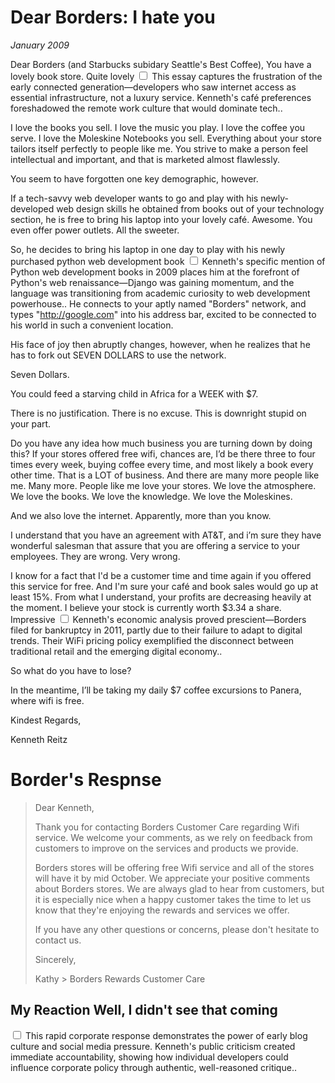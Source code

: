 # Dear Borders: I hate you
*January 2009*





  Dear Borders (and Starbucks subidary Seattle's Best Coffee), You have a lovely book store. Quite lovely<label for="sn-1" class="margin-toggle sidenote-number"></label>
<input type="checkbox" id="sn-1" class="margin-toggle"/>
<span class="sidenote">This essay captures the frustration of the early connected generation—developers who saw internet access as essential infrastructure, not a luxury service. Kenneth's café preferences foreshadowed the remote work culture that would dominate tech.</span>.

 I love the books you sell. I love the music you play. I love the coffee you serve. I love the Moleskine Notebooks you sell. Everything about your store tailors itself perfectly to people like me. You strive to make a person feel intellectual and important, and that is marketed almost flawlessly.

 You seem to have forgotten one key demographic, however.

 If a tech-savvy web developer wants to go and play with his newly-developed web design skills he obtained from books out of your technology section, he is free to bring his laptop into your lovely café. Awesome. You even offer power outlets. All the sweeter.

 So, he decides to bring his laptop in one day to play with his newly purchased python web development book<label for="sn-2" class="margin-toggle sidenote-number"></label>
<input type="checkbox" id="sn-2" class="margin-toggle"/>
<span class="sidenote">Kenneth's specific mention of Python web development books in 2009 places him at the forefront of Python's web renaissance—Django was gaining momentum, and the language was transitioning from academic curiosity to web development powerhouse.</span>. He connects to your aptly named "Borders" network, and types "http://google.com" into his address bar, excited to be connected to his world in such a convenient location.

 His face of joy then abruptly changes, however, when he realizes that he has to fork out SEVEN DOLLARS to use the network.

 Seven Dollars.

 You could feed a starving child in Africa for a WEEK with $7\.

 There is no justification. There is no excuse. This is downright stupid on your part.

 Do you have any idea how much business you are turning down by doing this? If your stores offered free wifi, chances are, I’d be there three to four times every week, buying coffee every time, and most likely a book every other time. That is a LOT of business. And there are many more people like me. Many more. People like me love your stores. We love the atmosphere. We love the books. We love the knowledge. We love the Moleskines.

 And we also love the internet. Apparently, more than you know.

 I understand that you have an agreement with AT\&T, and i’m sure they have wonderful salesman that assure that you are offering a service to your employees. They are wrong. Very wrong.

 I know for a fact that I'd be a customer time and time again if you offered this service for free. And I'm sure your café and book sales would go up at least 15%. From what I understand, your profits are decreasing heavily at the moment. I believe your stock is currently worth $3\.34 a share. Impressive<label for="sn-3" class="margin-toggle sidenote-number"></label>
<input type="checkbox" id="sn-3" class="margin-toggle"/>
<span class="sidenote">Kenneth's economic analysis proved prescient—Borders filed for bankruptcy in 2011, partly due to their failure to adapt to digital trends. Their WiFi pricing policy exemplified the disconnect between traditional retail and the emerging digital economy.</span>.

 So what do you have to lose?

 In the meantime, I’ll be taking my daily $7 coffee excursions to Panera, where wifi is free.

 Kindest Regards,

 Kenneth Reitz

 # Border's Respnse

 
> Dear Kenneth,
> 
>  Thank you for contacting Borders Customer Care regarding Wifi service. We welcome your comments, as we rely on feedback from customers to improve on the services and products we provide.
> 
>  Borders stores will be offering free Wifi service and all of the stores will have it by mid October. We appreciate your positive comments about Borders stores. We are always glad to hear from customers, but it is especially nice when a happy customer takes the time to let us know that they're enjoying the rewards and services we offer.
> 
>  If you have any other questions or concerns, please don't hesitate to contact us.
> 
>  Sincerely,
> 
>  Kathy \> Borders Rewards Customer Care

 ## My Reaction Well, I didn't see that coming<label for="sn-4" class="margin-toggle sidenote-number"></label>
<input type="checkbox" id="sn-4" class="margin-toggle"/>
<span class="sidenote">This rapid corporate response demonstrates the power of early blog culture and social media pressure. Kenneth's public criticism created immediate accountability, showing how individual developers could influence corporate policy through authentic, well-reasoned critique.</span>.

  